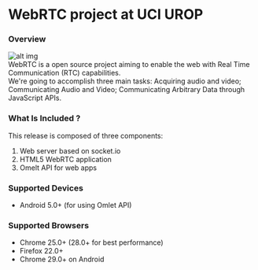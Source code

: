 # WebRTC project at UCI UROP

### Overview
![alt img](https://github.com/UCIUROP2015/UCI_UROP_WEBRTC/blob/master/images/logo-webrtc.png)<br>
WebRTC is a open source project aiming to enable the web with Real Time Communication (RTC) capabilities.<br>
We're going to accomplish three main tasks: Acquiring audio and video; Communicating Audio and Video; Communicating Arbitrary Data through JavaScript APIs.

### What Is Included ?
This release is composed of three components:

1. Web server based on socket.io
2. HTML5 WebRTC application
3. Omelt API for web apps

### Supported Devices
* Android 5.0+ (for using Omlet API)


### Supported Browsers
* Chrome 25.0+ (28.0+ for best performance)
* Firefox 22.0+
* Chrome 29.0+ on Android
